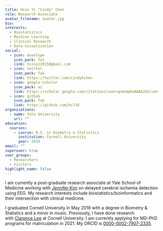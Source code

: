 ```yaml
---
title: Hsin Yi "Cindy" Chen
role: Research Associate
avatar_filename: avatar.jpg
bio: 
interests:
  - Biostatistics
  - Machine Learning
  - Clinical Research
  - Data Visualization
social:
  - icon: envelope
    icon_pack: fas
    link: hsinyi2015@gmail.com
  - icon: twitter
    icon_pack: fab
    link: https://twitter.com/cindykchen
  - icon: google-scholar
    icon_pack: ai
    link: https://scholar.google.com/citations?user=p4empboAAAAJ&hl=en
  - icon: github
    icon_pack: fab
    link: https://github.com/hc734
organizations:
  - name: Yale University
    url: ""
education:
  courses:
    - course: B.S. in Biometry & Statistics
      institution: Cornell University
      year: 2019
email: ""
superuser: true
user_groups:
  - Researchers
  - Visitors
highlight_name: false
---
```

I am currently a post-graduate research associate at Yale School of Medicine working with [Jennifer Kim](https://medicine.yale.edu/profile/jennifer_a_kim/) on delayed cerebral ischemia detection using EEG. My research interests include biostatistics/bioinformatics and their intersection with clinical medicine.

I graduated Cornell University in May 2019 with a degree in Biometry & Statistics and a minor in music. Previously, I have done research with [Clarence Lee](https://www.johnson.cornell.edu/faculty-research/faculty/cl2278/) at Cornell University. I am currently applying for MD-PhD programs for matriculation in 2021. My ORCID is [0000-0002-7907-2335](https://orcid.org/0000-0002-7907-2335).
